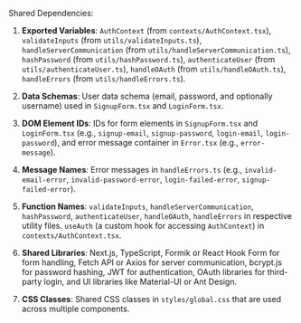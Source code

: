 Shared Dependencies:

1. **Exported Variables**: `AuthContext` (from `contexts/AuthContext.tsx`), `validateInputs` (from `utils/validateInputs.ts`), `handleServerCommunication` (from `utils/handleServerCommunication.ts`), `hashPassword` (from `utils/hashPassword.ts`), `authenticateUser` (from `utils/authenticateUser.ts`), `handleOAuth` (from `utils/handleOAuth.ts`), `handleErrors` (from `utils/handleErrors.ts`).

2. **Data Schemas**: User data schema (email, password, and optionally username) used in `SignupForm.tsx` and `LoginForm.tsx`.

3. **DOM Element IDs**: IDs for form elements in `SignupForm.tsx` and `LoginForm.tsx` (e.g., `signup-email`, `signup-password`, `login-email`, `login-password`), and error message container in `Error.tsx` (e.g., `error-message`).

4. **Message Names**: Error messages in `handleErrors.ts` (e.g., `invalid-email-error`, `invalid-password-error`, `login-failed-error`, `signup-failed-error`).

5. **Function Names**: `validateInputs`, `handleServerCommunication`, `hashPassword`, `authenticateUser`, `handleOAuth`, `handleErrors` in respective utility files. `useAuth` (a custom hook for accessing `AuthContext`) in `contexts/AuthContext.tsx`.

6. **Shared Libraries**: Next.js, TypeScript, Formik or React Hook Form for form handling, Fetch API or Axios for server communication, bcrypt.js for password hashing, JWT for authentication, OAuth libraries for third-party login, and UI libraries like Material-UI or Ant Design.

7. **CSS Classes**: Shared CSS classes in `styles/global.css` that are used across multiple components.